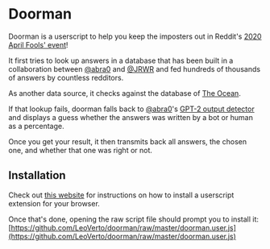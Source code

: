 # Doorman
Doorman is a userscript to help you keep the imposters out in Reddit's
[2020 April Fools' event](https://new.reddit.com/r/Imposter)!

It first tries to look up answers in a database that has been built in a collaboration
between [@abra0](https://github.com/Abrackadabra) and [@JRWR](https://github.com/JRWR)
and fed hundreds of thousands of answers by countless redditors.

As another data source, it checks against the database of [The Ocean](https://ocean.rip).

If that lookup fails, doorman falls back to [@abra0](https://github.com/Abrackadabra)'s
[GPT-2 output detector](https://detector.abra.me) and displays a guess whether the answers was written
by a bot or human as a percentage.

Once you get your result, it then transmits back all answers, the chosen one, and whether
that one was right or not.

## Installation
Check out [this website](https://openuserjs.org/about/Userscript-Beginners-HOWTO) for instructions
on how to install a userscript extension for your browser.

Once that's done, opening the raw script file should prompt you to install it:
[https://github.com/LeoVerto/doorman/raw/master/doorman.user.js](https://github.com/LeoVerto/doorman/raw/master/doorman.user.js)
